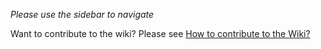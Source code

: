 _Please use the sidebar to navigate_

Want to contribute to the wiki? Please see [How to contribute to the Wiki?](https://github.com/hicetnunc2000/hicetnunc/wiki/Contributing#how-to-contribute-to-the-wiki)